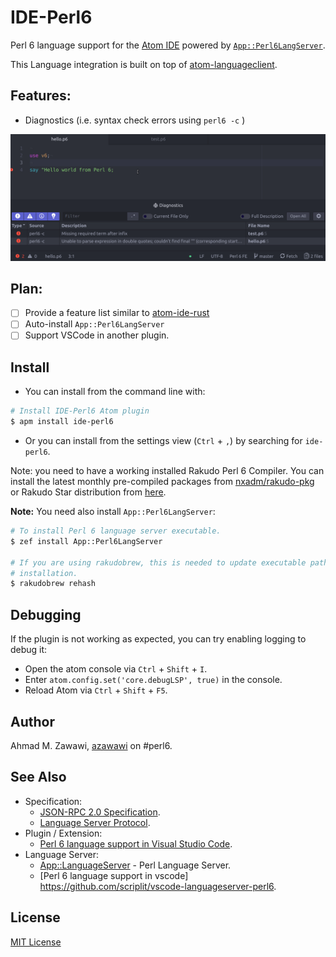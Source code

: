 # IDE-Perl6

Perl 6 language support for the [Atom IDE](https://atom.io/packages/atom-ide-ui)
powered by [`App::Perl6LangServer`](
https://modules.perl6.org/dist/App::Perl6LangServer:cpan:AZAWAWI).

This Language integration is built on top of
[atom-languageclient](https://github.com/atom/atom-languageclient).

## Features:
- Diagnostics (i.e. syntax check errors using `perl6 -c` )

![screenshots/diagnostics-screenshot.gif](screenshots/diagnostics-screenshot.gif)

## Plan:
- [ ] Provide a feature list similar to [atom-ide-rust](https://github.com/rust-lang-nursery/atom-ide-rust)
- [ ] Auto-install `App::Perl6LangServer`
- [ ] Support VSCode in another plugin.

## Install

- You can install from the command line with:

```bash
# Install IDE-Perl6 Atom plugin
$ apm install ide-perl6
```

 - Or you can install from the settings view (`Ctrl` + `,`) by searching for
 `ide-perl6`.

Note: you need to have a working  installed Rakudo Perl 6 Compiler. You can
install the latest monthly pre-compiled packages from
 [nxadm/rakudo-pkg](https://github.com/nxadm/rakudo-pkg) or Rakudo Star
 distribution from [here](https://rakudo.org/files).

**Note:** You need also install `App::Perl6LangServer`:

 ```bash
 # To install Perl 6 language server executable.
 $ zef install App::Perl6LangServer

 # If you are using rakudobrew, this is needed to update executable path after
 # installation.
 $ rakudobrew rehash

 ```

## Debugging

If the plugin is not working as expected, you can try enabling logging to debug
it:

- Open the atom console via `Ctrl` + `Shift` + `I`.
- Enter `atom.config.set('core.debugLSP', true)` in the console.
- Reload Atom via `Ctrl` + `Shift` + `F5`.

## Author

Ahmad M. Zawawi, [azawawi](https://github.com/azawawi/) on #perl6.

## See Also

- Specification:
  - [JSON-RPC 2.0 Specification](https://www.jsonrpc.org/specification).
  - [Language Server Protocol](https://microsoft.github.io/language-server-protocol/specification).
- Plugin / Extension:
  - [Perl 6 language support in Visual Studio Code](https://github.com/scriplit/vscode-languageserver-perl6).
- Language Server:
  - [App::LanguageServer](https://github.com/cazador481/App-LanguageServer-Perl)
\- Perl Language Server.
  - [Perl 6 language support in vscode] https://github.com/scriplit/vscode-languageserver-perl6.

## License

[MIT License](LICENSE.md)
